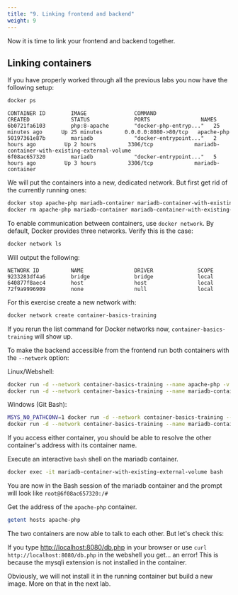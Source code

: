 ```yaml
---
title: "9. Linking frontend and backend"
weight: 9
---
```


Now it is time to link your frontend and backend together.


## Linking containers

If you have properly worked through all the previous labs you now have the following setup:

```bash
docker ps
```

```
CONTAINER ID        IMAGE               COMMAND                  CREATED             STATUS              PORTS                NAMES
6b0721fa6103        php:8-apache        "docker-php-entryp..."   25 minutes ago      Up 25 minutes       0.0.0.0:8080->80/tcp   apache-php
50197361e87b        mariadb             "docker-entrypoint..."   2 hours ago         Up 2 hours          3306/tcp             mariadb-container-with-existing-external-volume
6f08ac657320        mariadb             "docker-entrypoint..."   5 hours ago         Up 3 hours          3306/tcp             mariadb-container
```

We will put the containers into a new, dedicated network. But first get rid of the currently running ones:

```bash
docker stop apache-php mariadb-container mariadb-container-with-existing-external-volume
docker rm apache-php mariadb-container mariadb-container-with-existing-external-volume
```

To enable communication between containers, use `docker network`. By default, Docker provides three networks. Verify this is the case:

```bash
docker network ls
```
Will output the following:
```
NETWORK ID          NAME                DRIVER              SCOPE
9233283df4a6        bridge              bridge              local
640877f8aec4        host                host                local
72f9a9996909        none                null                local
```

For this exercise create a new network with:

```bash
docker network create container-basics-training
```

If you rerun the list command for Docker networks now, `container-basics-training` will show up.

To make the backend accessible from the frontend run both containers with the `--network` option:

Linux/Webshell:

```bash
docker run -d --network container-basics-training --name apache-php -v $(pwd)/php-app:/var/www/html -p 8080:80 php:8-apache
docker run -d --network container-basics-training --name mariadb-container-with-existing-external-volume -v volume-mariadb:/var/lib/mysql -e MARIADB_ROOT_PASSWORD=my-secret-pw mariadb
```

Windows (Git Bash):

```bash
MSYS_NO_PATHCONV=1 docker run -d --network container-basics-training --name apache-php -v $(pwd)/php-app:/var/www/html -p 8080:80 php:8-apache
docker run -d --network container-basics-training --name mariadb-container-with-existing-external-volume -v volume-mariadb:/var/lib/mysql -e MARIADB_ROOT_PASSWORD=my-secret-pw mariadb
```

If you access either container, you should be able to resolve the other container's address with its container name.

Execute an interactive `bash` shell on the mariadb container.

``` bash
docker exec -it mariadb-container-with-existing-external-volume bash
```

You are now in the Bash session of the mariadb container and the prompt will look like `root@6f08ac657320:/#`

Get the address of the `apache-php` container.

``` bash
getent hosts apache-php
```

The two containers are now able to talk to each other. But let's check this:

If you type <http://localhost:8080/db.php> in your browser or use `curl http://localhost:8080/db.php` in the webshell you get... an error!
This is because the mysqli extension is not installed in the container.

Obviously, we will not install it in the running container but build a new image. More on that in the next lab.
